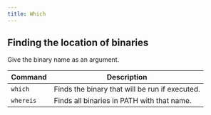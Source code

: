 ```yaml
---
title: Which
---
```


## Finding the location of binaries

Give the binary name as an argument.

| Command | Description |
| --- | --- |
| `which` | Finds the binary that will be run if executed. |
| `whereis` | Finds all binaries in PATH with that name. |
